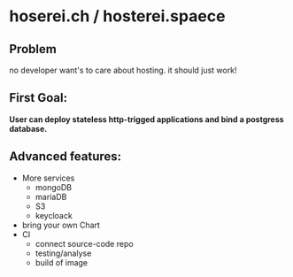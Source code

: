 # hoserei.ch / hosterei.spaece

## Problem
no developer want's to care about hosting. it should just work! 

## First Goal:
**User can deploy stateless http-trigged applications and bind a postgress database.**

## Advanced features:
- More services
  - mongoDB
  - mariaDB
  - S3
  - keycloack
- bring your own Chart
- CI
  - connect source-code repo
  - testing/analyse
  - build of image
